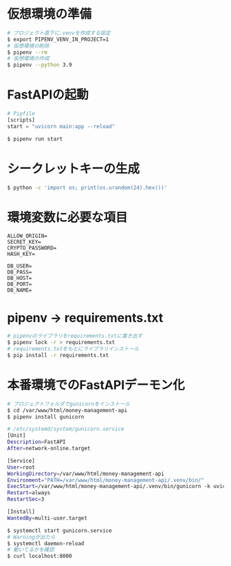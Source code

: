 # 仮想環境の準備
```bash
# プロジェクト直下に.venvを作成する設定
$ export PIPENV_VENV_IN_PROJECT=1
# 仮想環境の削除
$ pipenv --rm
# 仮想環境の作成
$ pipenv --python 3.9
```

# FastAPIの起動
```python
# Pipfile
[scripts]
start = "uvicorn main:app --reload"
```
```bash
$ pipenv run start
```

# シークレットキーの生成
```bash
$ python -c 'import os; print(os.urandom(24).hex())'
```

# 環境変数に必要な項目
```
ALLOW_ORIGIN=
SECRET_KEY=
CRYPTO_PASSWORD=
HASH_KEY=

DB_USER=
DB_PASS=
DB_HOST=
DB_PORT=
DB_NAME=
```

# pipenv -> requirements.txt
```bash
# pipenvのライブラリをrequirements.txtに書き出す
$ pipenv lock -r > requirements.txt
# requirements.txtをもとにライブラリインストール
$ pip install -r requirements.txt
```

# 本番環境でのFastAPIデーモン化
```bash
# プロジェクトフォルダでgunicornをインストール
$ cd /var/www/html/money-management-api
$ pipenv install gunicorn
```

```bash
# /etc/systemd/system/gunicorn.service
[Unit]
Description=FastAPI
After=network-online.target

[Service]
User=root
WorkingDirectory=/var/www/html/money-management-api
Environment="PATH=/var/www/html/money-management-api/.venv/bin/"
ExecStart=/var/www/html/money-management-api/.venv/bin/gunicorn -k uvicorn.workers.UvicornWorker main:app
Restart=always
RestartSec=3

[Install]
WantedBy=multi-user.target
```

```bash
$ systemctl start gunicorn.service
# Warningが出たら
$ systemctl daemon-reload
# 動いてるかを確認
$ curl localhost:8000
```

